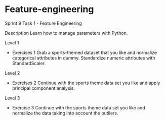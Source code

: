 # Feature-engineering
Sprint 9 Task 1 - Feature Engineering

Description
Learn how to manage parameters with Python.

Level 1
- Exercises 1
Grab a sports-themed dataset that you like and normalize categorical attributes in dummy. Standardize numeric attributes with StandardScaler.

Level 2
- Exercises 2
Continue with the sports theme data set you like and apply principal component analysis.

Level 3
- Exercise 3
Continue with the sports theme data set you like and normalize the data taking into account the outliers.
